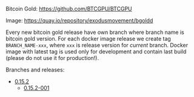 Bitcoin Gold: https://github.com/BTCGPU/BTCGPU

Image: https://quay.io/repository/exodusmovement/bgoldd

Every new bitcoin gold release have own branch where branch name is bitcoin gold version. For each docker image release we create tag `BRANCH_NAME-xxx`, where `xxx` is release version for *current* branch. Docker image with latest tag is used only for development and contain last build (please do not use it for production!).

Branches and releases:

  - [0.15.2](https://github.com/ExodusMovement/docker-bitcoind/tree/0.15.2)
    - [0.15.2-001](https://github.com/ExodusMovement/docker-bitcoind/tree/0.15.2-001)
